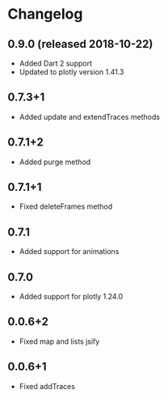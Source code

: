 # Changelog

## 0.9.0 (released 2018-10-22)
 - Added Dart 2 support
 - Updated to plotly version 1.41.3

## 0.7.3+1
 - Added update and extendTraces methods

## 0.7.1+2

 - Added purge method

## 0.7.1+1

 - Fixed deleteFrames method

## 0.7.1

 - Added support for animations

## 0.7.0

 - Added support for plotly 1.24.0

## 0.0.6+2

 - Fixed map and lists jsify

## 0.0.6+1

 - Fixed addTraces
